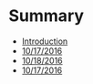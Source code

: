# Summary

* [Introduction](README.md)
* [10/17/2016](_posts/2016-10-16-shepherd-athletics-10162016.md)
* [10/18/2016](athletics-10182016md.md)
* [10/17/2016](communitynews.md)

